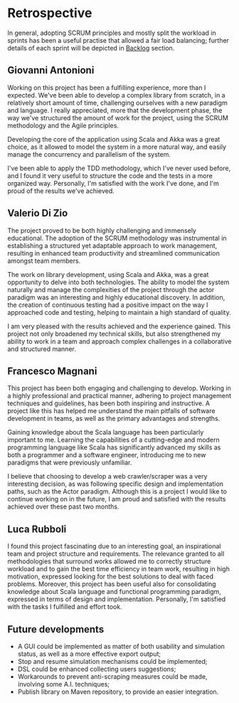 # Retrospective

In general, adopting SCRUM principles and mostly split the workload in sprints has been a useful practise that allowed
a fair load balancing; further details of each sprint will be depicted in <a href="Backlog.md">Backlog</a> section.

## Giovanni Antonioni
Working on this project has been a fulfilling experience, more than I expected. We've been able to develop a complex
library from scratch, in a relatively short amount of time, challenging ourselves with a new paradigm and language. I 
really appreciated, more that the development phase, the way we've structured the amount of work for the project, using
the SCRUM methodology and the Agile principles. 

Developing the core of the application using Scala and Akka was a great choice, as it allowed to model the system in a
more natural way, and easily manage the concurrency and parallelism of the system.

I've been able to apply the TDD methodology, which I've never used before, and I found it very useful to structure the
code and the tests in a more organized way. Personally, I'm satisfied with the work I've done, and I'm proud of the results we've achieved.

## Valerio Di Zio
The project proved to be both highly challenging and immensely educational. 
The adoption of the SCRUM methodology was instrumental in establishing a structured 
yet adaptable approach to work management, resulting in enhanced team productivity and 
streamlined communication amongst team members.

The work on library development, using Scala and Akka, was a great opportunity to delve into both technologies. 
The ability to model the system naturally and manage the complexities of the project through the actor paradigm 
was an interesting and highly educational discovery. In addition, the creation of continuous testing had a positive 
impact on the way I approached code and testing, helping to maintain a high standard of quality.

I am very pleased with the results achieved and the experience gained. This project not only broadened my technical 
skills, but also strengthened my ability to work in a team and approach complex challenges in a collaborative and structured manner.


## Francesco Magnani

This project has been both engaging and challenging to develop. Working in a highly professional and practical manner,
adhering to project management techniques and guidelines, has been both inspiring and instructive. A project like this
has helped me understand the main pitfalls of software development in teams, as well as the primary advantages and
strengths.

Gaining knowledge about the Scala language has been particularly important to me. Learning the capabilities of a
cutting-edge and modern programming language like Scala has significantly advanced my skills as both a programmer and a
software engineer, introducing me to new paradigms that were previously unfamiliar.

I believe that choosing to develop a web crawler/scraper was a very interesting decision, as was following specific
design and implementation paths, such as the Actor paradigm. Although this is a project I would like to continue working
on in the future, I am proud and satisfied with the results achieved over these past two months.

## Luca Rubboli

I found this project fascinating due to an interesting goal, an inspirational team and project structure and
requirements.
The relevance granted to all methodologies that surround works allowed me to correctly structure workload and to gain
the best time efficiency in team work, resulting in high motivation, expressed looking for the best solutions to deal
with faced problems.
Moreover, this project has been useful also for consolidating knowledge about Scala language and functional programming
paradigm, expressed in terms of design and implementation.
Personally, I'm satisfied with the tasks I fulfilled and effort took.

## Future developments

- A GUI could be implemented as matter of both usability and simulation status, as well as a more effective export
  output;
- Stop and resume simulation mechanisms could be implemented;
- DSL could be enhanced collecting users suggestions;
- Workarounds to prevent anti-scraping measures could be made, involving some A.I. techniques;
- Publish library on Maven repository, to provide an easier integration.

